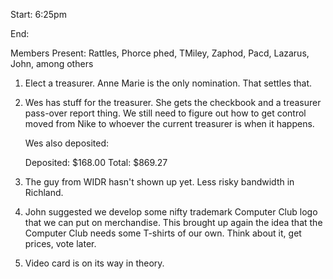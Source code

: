 Start: 6:25pm </p><p>
End: </p><p>
Members Present: Rattles, Phorce phed, TMiley, Zaphod, Pacd, Lazarus, John,  among others </p><p>
1. Elect a treasurer.  Anne Marie is the only nomination.  That settles that. </p><p>
2. Wes has stuff for the treasurer. She gets the checkbook and a treasurer pass-over report thing.  We still need to figure out how to get control moved from Nike to whoever the current treasurer is when it happens. </p><p>
Wes also deposited: </p><p>
Deposited: $168.00 Total: $869.27 </p><p>
3. The guy from WIDR hasn't shown up yet. Less risky bandwidth in Richland. </p><p>
4. John suggested we develop some nifty trademark Computer Club logo that we  can put on merchandise.  This brought up again the idea that the Computer  Club needs some T-shirts of our own.  Think about it, get prices, vote later. </p><p>
5. Video card is on its way in theory. </p><p>
</p>
